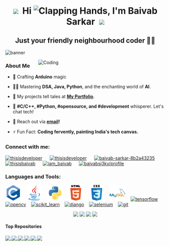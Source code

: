 <div align="center">
    <h1>
        <img src="https://user-images.githubusercontent.com/74038190/216122041-518ac897-8d92-4c6b-9b3f-ca01dcaf38ee.png" width="50px" />&nbsp;
        Hi 
        <img src="https://raw.githubusercontent.com/Tarikul-Islam-Anik/Animated-Fluent-Emojis/master/Emojis/Hand%20gestures/Clapping%20Hands.png" alt="Clapping Hands" width="50" />,
        I'm Baivab Sarkar&nbsp;
        <img src="https://user-images.githubusercontent.com/74038190/216121964-513bdf95-3c8c-429a-82bc-7c770caca8fc.png" width="50px" />
    </h1>
    <h2 align="center">Just your friendly neighbourhood coder 👨‍💻</h2>
</div>


![banner](https://github.com/ThisIs-Developer/sdfd/assets/109382325/d75a36f4-d91e-4d90-8e61-d4f99614b378)


<img align="right" alt="Coding" width="400" src="https://user-images.githubusercontent.com/74038190/219923809-b86dc415-a0c2-4a38-bc88-ad6cf06395a8.gif">


### About Me
- 🌟 Crafting **Arduino** magic
  
- 👨‍💻 Mastering **DSA, Java, Python**, and the enchanting world of **AI**.
  
- 🚀 My projects tell tales at **[My Portfolio](https://baivabsarkar.me/)**.
- 💬 **#C/C++, #Python, #opensource, and #development** whisperer. Let's chat tech!
- 📧 Reach out via **[email](mailto:baivabsarkar@gmail.com)!**
- ⚡ Fun Fact: **Coding fervently, painting India's tech canvas.**


<h3 align="left">Connect with me:</h3>
<p align="left">
    <a href="https://dev.to/thisisdeveloper" target="blank"><img src="https://raw.githubusercontent.com/rahuldkjain/github-profile-readme-generator/master/src/images/icons/Social/devto.svg" alt="thisisdeveloper" height="50" width="50" /></a>
    &nbsp;&nbsp;&nbsp;&nbsp;
    <a href="https://twitter.com/thisisdeveloper" target="blank"><img src="https://raw.githubusercontent.com/rahuldkjain/github-profile-readme-generator/master/src/images/icons/Social/twitter.svg" alt="thisisdeveloper" height="50" width="50" /></a>
    &nbsp;&nbsp;&nbsp;&nbsp;
    <a href="https://linkedin.com/in/baivab-sarkar-8b2a43235" target="blank"><img src="https://raw.githubusercontent.com/rahuldkjain/github-profile-readme-generator/master/src/images/icons/Social/linked-in-alt.svg" alt="baivab-sarkar-8b2a43235" height="50" width="50" /></a>
    &nbsp;&nbsp;&nbsp;&nbsp;
    <a href="https://fb.com/thisisbaivab" target="blank"><img src="https://raw.githubusercontent.com/rahuldkjain/github-profile-readme-generator/master/src/images/icons/Social/facebook.svg" alt="thisisbaivab" height="50" width="50" /></a>
    &nbsp;&nbsp;&nbsp;&nbsp;
    <a href="https://instagram.com/iam_baivab" target="blank"><img src="https://raw.githubusercontent.com/rahuldkjain/github-profile-readme-generator/master/src/images/icons/Social/instagram.svg" alt="iam_baivab" height="50" width="50" /></a>
    &nbsp;&nbsp;&nbsp;&nbsp;
    <a href="https://auth.geeksforgeeks.org/user/baivabsj3ky/profile" target="blank"><img src="https://raw.githubusercontent.com/rahuldkjain/github-profile-readme-generator/master/src/images/icons/Social/geeks-for-geeks.svg" alt="baivabsj3ky/profile" height="50" width="50" /></a>
</p>


<h3 align="left">Languages and Tools:</h3>
<p align="left">
    <a href="https://www.cprogramming.com/" target="_blank" rel="noreferrer"><img src="https://raw.githubusercontent.com/devicons/devicon/master/icons/c/c-original.svg" alt="c" width="50" height="50"/></a>
    &nbsp;&nbsp;
    <a href="https://www.java.com" target="_blank" rel="noreferrer"><img src="https://raw.githubusercontent.com/devicons/devicon/master/icons/java/java-original.svg" alt="java" width="50" height="50"/></a>
    &nbsp;&nbsp;
    <a href="https://www.python.org" target="_blank" rel="noreferrer"><img src="https://raw.githubusercontent.com/devicons/devicon/master/icons/python/python-original.svg" alt="python" width="50" height="50"/></a>
    &nbsp;&nbsp;
    <a href="https://www.w3.org/html/" target="_blank" rel="noreferrer"><img src="https://raw.githubusercontent.com/devicons/devicon/master/icons/html5/html5-original-wordmark.svg" alt="html5" width="50" height="50"/></a>
    &nbsp;&nbsp;
    <a href="https://www.w3schools.com/css/" target="_blank" rel="noreferrer"><img src="https://raw.githubusercontent.com/devicons/devicon/master/icons/css3/css3-original-wordmark.svg" alt="css3" width="50" height="50"/></a>
    &nbsp;&nbsp;
    <a href="https://www.mysql.com/" target="_blank" rel="noreferrer"><img src="https://raw.githubusercontent.com/devicons/devicon/master/icons/mysql/mysql-original-wordmark.svg" alt="mysql" width="50" height="50"/></a>
    &nbsp;&nbsp;
    <a href="https://www.tensorflow.org" target="_blank" rel="noreferrer"><img src="https://www.vectorlogo.zone/logos/tensorflow/tensorflow-icon.svg" alt="tensorflow" width="50" height="50"/></a>
    &nbsp;&nbsp;
    <a href="https://opencv.org/" target="_blank" rel="noreferrer"><img src="https://www.vectorlogo.zone/logos/opencv/opencv-icon.svg" alt="opencv" width="50" height="50"/></a>
    &nbsp;&nbsp;
    <a href="https://scikit-learn.org/" target="_blank" rel="noreferrer"><img src="https://upload.wikimedia.org/wikipedia/commons/0/05/Scikit_learn_logo_small.svg" alt="scikit_learn" width="40" height="40"/></a>
    &nbsp;&nbsp;
    <a href="https://www.djangoproject.com/" target="_blank" rel="noreferrer"><img src="https://cdn.worldvectorlogo.com/logos/django.svg" alt="django" width="50" height="50"/></a>
    &nbsp;&nbsp;
    <a href="https://www.selenium.dev" target="_blank" rel="noreferrer"><img src="https://raw.githubusercontent.com/detain/svg-logos/780f25886640cef088af994181646db2f6b1a3f8/svg/selenium-logo.svg" alt="selenium" width="50" height="50"/></a>
    &nbsp;&nbsp;
    <a href="https://git-scm.com/" target="_blank" rel="noreferrer"><img src="https://www.vectorlogo.zone/logos/git-scm/git-scm-icon.svg" alt="git" width="50" height="50"/></a>
</p>


<div align="center">
    <img src="http://github-profile-summary-cards.vercel.app/api/cards/profile-details?username=ThisIs-Developer&theme=graywhite" />
    <img src="http://github-profile-summary-cards.vercel.app/api/cards/most-commit-language?username=ThisIs-Developer&theme=graywhite" />
    <img src="http://github-profile-summary-cards.vercel.app/api/cards/stats?username=ThisIs-Developer&theme=graywhite" />
    <img src="https://streak-stats.demolab.com?user=ThisIs-Developer" />
</div>


#### Top Repositories
<a href="https://github.com/ThisIs-Developer/Llama-2-GGML-Medical-Chatbot">
  <img align="center" src="https://github-readme-stats.vercel.app/api/pin/?username=ThisIs-Developer&repo=Llama-2-GGML-Medical-Chatbot&theme=swift" />
</a>

<a href="https://github.com/ThisIs-Developer/Portfolio">
  <img align="center" src="https://github-readme-stats.vercel.app/api/pin/?username=ThisIs-Developer&repo=Portfolio&theme=swift" />
</a>

<a href="https://github.com/ThisIs-Developer/Sentiment-Analysis-of-Covid-19-Tweets">
  <img align="center" src="https://github-readme-stats.vercel.app/api/pin/?username=ThisIs-Developer&repo=Sentiment-Analysis-of-Covid-19-Tweets&theme=swift" />
</a>

<a href="https://github.com/ThisIs-Developer/Sleep-Prevention-Device">
  <img align="center" src="https://github-readme-stats.vercel.app/api/pin/?username=ThisIs-Developer&repo=Sleep-Prevention-Device&theme=swift" />
</a>

<a href="https://github.com/ThisIs-Developer/Python">
  <img align="center" src="https://github-readme-stats.vercel.app/api/pin/?username=ThisIs-Developer&repo=Python&theme=swift" />
</a>

<a href="https://github.com/ThisIs-Developer/Data-Structures-Algorithms">
  <img align="center" src="https://github-readme-stats.vercel.app/api/pin/?username=ThisIs-Developer&repo=Data-Structures-Algorithms&theme=swift" />
</a>
